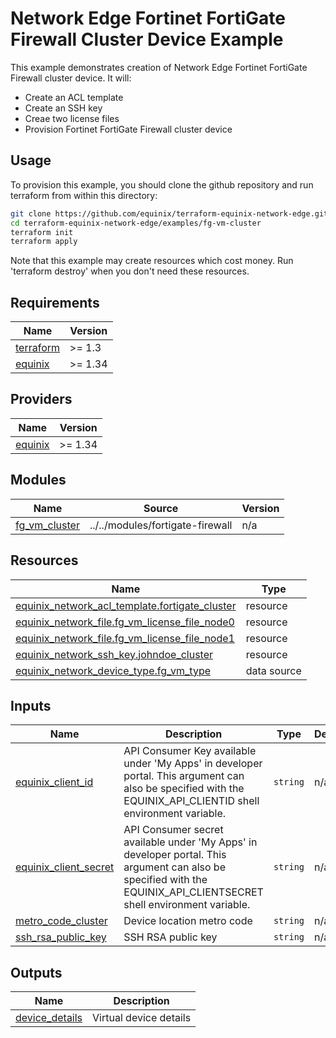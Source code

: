 # Network Edge Fortinet FortiGate Firewall Cluster Device Example

This example demonstrates creation of Network Edge Fortinet FortiGate Firewall cluster device. It will:

- Create an ACL template
- Create an SSH key
- Creae two license files
- Provision Fortinet FortiGate Firewall cluster device

## Usage

To provision this example, you should clone the github repository and run terraform from within this directory:

```bash
git clone https://github.com/equinix/terraform-equinix-network-edge.git
cd terraform-equinix-network-edge/examples/fg-vm-cluster
terraform init
terraform apply
```

Note that this example may create resources which cost money. Run 'terraform destroy' when you don't need these resources.

<!-- BEGIN_TF_DOCS -->
## Requirements

| Name | Version |
|------|---------|
| <a name="requirement_terraform"></a> [terraform](#requirement\_terraform) | >= 1.3 |
| <a name="requirement_equinix"></a> [equinix](#requirement\_equinix) | >= 1.34 |

## Providers

| Name | Version |
|------|---------|
| <a name="provider_equinix"></a> [equinix](#provider\_equinix) | >= 1.34 |

## Modules

| Name | Source | Version |
|------|--------|---------|
| <a name="module_fg_vm_cluster"></a> [fg\_vm\_cluster](#module\_fg\_vm\_cluster) | ../../modules/fortigate-firewall | n/a |

## Resources

| Name | Type |
|------|------|
| [equinix_network_acl_template.fortigate_cluster](https://registry.terraform.io/providers/equinix/equinix/latest/docs/resources/network_acl_template) | resource |
| [equinix_network_file.fg_vm_license_file_node0](https://registry.terraform.io/providers/equinix/equinix/latest/docs/resources/network_file) | resource |
| [equinix_network_file.fg_vm_license_file_node1](https://registry.terraform.io/providers/equinix/equinix/latest/docs/resources/network_file) | resource |
| [equinix_network_ssh_key.johndoe_cluster](https://registry.terraform.io/providers/equinix/equinix/latest/docs/resources/network_ssh_key) | resource |
| [equinix_network_device_type.fg_vm_type](https://registry.terraform.io/providers/equinix/equinix/latest/docs/data-sources/network_device_type) | data source |

## Inputs

| Name | Description | Type | Default | Required |
|------|-------------|------|---------|:--------:|
| <a name="input_equinix_client_id"></a> [equinix\_client\_id](#input\_equinix\_client\_id) | API Consumer Key available under 'My Apps' in developer portal. This argument can also be specified with the EQUINIX\_API\_CLIENTID shell environment variable. | `string` | n/a | yes |
| <a name="input_equinix_client_secret"></a> [equinix\_client\_secret](#input\_equinix\_client\_secret) | API Consumer secret available under 'My Apps' in developer portal. This argument can also be specified with the EQUINIX\_API\_CLIENTSECRET shell environment variable. | `string` | n/a | yes |
| <a name="input_metro_code_cluster"></a> [metro\_code\_cluster](#input\_metro\_code\_cluster) | Device location metro code | `string` | n/a | yes |
| <a name="input_ssh_rsa_public_key"></a> [ssh\_rsa\_public\_key](#input\_ssh\_rsa\_public\_key) | SSH RSA public key | `string` | n/a | yes |

## Outputs

| Name | Description |
|------|-------------|
| <a name="output_device_details"></a> [device\_details](#output\_device\_details) | Virtual device details |
<!-- END_TF_DOCS -->
